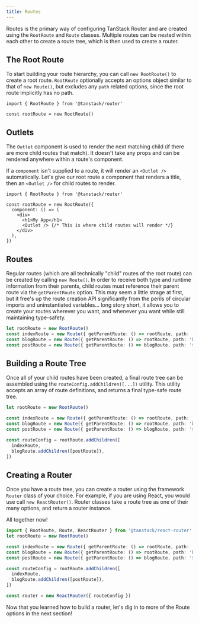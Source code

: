 ```yaml
---
title: Routes
---
```


Routes is the primary way of configuring TanStack Router and are created using the `RootRoute` and `Route` classes. Multiple routes can be nested within each other to create a route tree, which is then used to create a router.

## The Root Route

To start building your route hierarchy, you can call `new RootRoute()` to create a root route. `RootRoute` optionally accepts an options object similar to that of `new Route()`, but excludes any `path` related options, since the root route implicitly has no path.

```tsx
import { RootRoute } from '@tanstack/router'

const rootRoute = new RootRoute()
```

## Outlets

The `Outlet` component is used to render the next matching child (if there are more child routes that match). It doesn't take any props and can be rendered anywhere within a route's component.

If a `component` isn't supplied to a route, it will render an `<Outlet />` automatically. Let's give our root route a component that renders a title, then an `<Outlet />` for child routes to render.

```tsx
import { RootRoute } from '@tanstack/router'

const rootRoute = new RootRoute({
  component: () => (
    <div>
      <h1>My App</h1>
      <Outlet /> {/* This is where child routes will render */}
    </div>
  ),
})
```

## Routes

Regular routes (which are all technically "child" routes of the root route) can be created by calling `new Route()`. In order to receive both type and runtime information from their parents, child routes must reference their parent route via the `getParentRoute` option. This may seem a little strage at first, but it free's up the route creation API significantly from the perils of circular imports and uninstantiated variables... long story short, it allows you to create your routes wherever you want, and whenever you want while still maintaining type-safety.

```ts
let rootRoute = new RootRoute()
const indexRoute = new Route({ getParentRoute: () => rootRoute, path: '/' })
const blogRoute = new Route({ getParentRoute: () => rootRoute, path: 'blog' })
const postRoute = new Route({ getParentRoute: () => blogRoute, path: '$slug' })
```

## Building a Route Tree

Once all of your child routes have been created, a final route tree can be assembled using the `routeConfig.addChildren([...])` utility. This utility accepts an array of route definitions, and returns a final type-safe route tree.

```ts
let rootRoute = new RootRoute()

const indexRoute = new Route({ getParentRoute: () => rootRoute, path: '/' })
const blogRoute = new Route({ getParentRoute: () => rootRoute, path: 'blog' })
const postRoute = new Route({ getParentRoute: () => blogRoute, path: '$slug' })

const routeConfig = rootRoute.addChildren([
  indexRoute,
  blogRoute.addChildren([postRoute]),
])
```

## Creating a Router

Once you have a route tree, you can create a router using the framework `Router` class of your choice. For example, if you are using React, you would use call `new ReactRouter()`. Router classes take a route tree as one of their many options, and return a router instance.

All together now!

```ts
import { RootRoute, Route, ReactRouter } from '@tanstack/react-router'
let rootRoute = new RootRoute()

const indexRoute = new Route({ getParentRoute: () => rootRoute, path: '/' })
const blogRoute = new Route({ getParentRoute: () => rootRoute, path: 'blog' })
const postRoute = new Route({ getParentRoute: () => blogRoute, path: '$slug' })

const routeConfig = rootRoute.addChildren([
  indexRoute,
  blogRoute.addChildren([postRoute]),
])

const router = new ReactRouter({ routeConfig })
```

Now that you learned how to build a router, let's dig in to more of the Route options in the next section!
